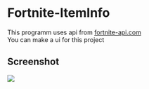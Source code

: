 # Fortnite-ItemInfo

<p>
This programm uses api from <a href="https://fortnite-api.com">fortnite-api.com</a>
<br>
You can make a ui for this project
</p>

<h2>Screenshot</h2>
<img src="https://i.imgur.com/s9hHEZ8.png">
